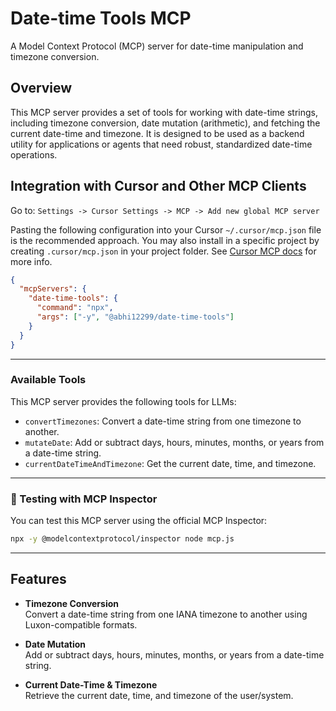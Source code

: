 # Date-time Tools MCP

A Model Context Protocol (MCP) server for date-time manipulation and timezone conversion.

## Overview

This MCP server provides a set of tools for working with date-time strings, including timezone conversion, date mutation (arithmetic), and fetching the current date-time and timezone. It is designed to be used as a backend utility for applications or agents that need robust, standardized date-time operations.

## Integration with Cursor and Other MCP Clients

Go to: `Settings -> Cursor Settings -> MCP -> Add new global MCP server`

Pasting the following configuration into your Cursor `~/.cursor/mcp.json` file is the recommended approach. You may also install in a specific project by creating `.cursor/mcp.json` in your project folder. See [Cursor MCP docs](https://docs.cursor.com/context/model-context-protocol) for more info.

```json
{
  "mcpServers": {
    "date-time-tools": {
      "command": "npx",
      "args": ["-y", "@abhi12299/date-time-tools"]
    }
  }
}
```

---

### Available Tools

This MCP server provides the following tools for LLMs:

- `convertTimezones`: Convert a date-time string from one timezone to another.
- `mutateDate`: Add or subtract days, hours, minutes, months, or years from a date-time string.
- `currentDateTimeAndTimezone`: Get the current date, time, and timezone.

---

### 🧪 Testing with MCP Inspector

You can test this MCP server using the official MCP Inspector:

```bash
npx -y @modelcontextprotocol/inspector node mcp.js
```

---

## Features

- **Timezone Conversion**  
  Convert a date-time string from one IANA timezone to another using Luxon-compatible formats.

- **Date Mutation**  
  Add or subtract days, hours, minutes, months, or years from a date-time string.

- **Current Date-Time & Timezone**  
  Retrieve the current date, time, and timezone of the user/system.
